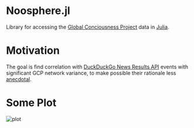 # Noosphere.jl

Library for accessing the [Global Conciousness Project](https://noosphere.princeton.edu/index.html) data in [Julia](https://julialang.org/).

# Motivation

The goal is find correlation with [DuckDuckGo News Results API](https://serpapi.com/duckduckgo-news-results) events with significant GCP network variance, to make possible their rationale less [anecdotal](https://global-mind.org/papers/pdf/GCP.Corona.edgescience.fin.pdf).

# Some Plot

![plot](https://github.com/thecategory/https://github.com/thecategory/Noosphere.jl/edit/main/README.md/blob/main/p.jpeg?raw=true)
